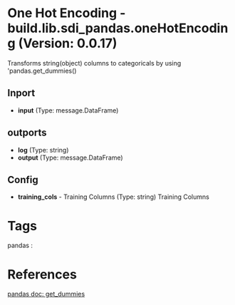 # One Hot Encoding - build.lib.sdi_pandas.oneHotEncoding (Version: 0.0.17)

Transforms string(object) columns to categoricals by using 'pandas.get_dummies()

## Inport

* **input** (Type: message.DataFrame) 

## outports

* **log** (Type: string) 
* **output** (Type: message.DataFrame) 

## Config

* **training_cols** - Training Columns (Type: string) Training Columns


# Tags
pandas : 

# References
[pandas doc: get_dummies](https://pandas.pydata.org/pandas-docs/stable/reference/api/pandas.get_dummies.html)

